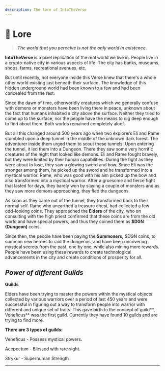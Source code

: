 ```yaml
---
description: The lore of IntoTheVerse
---
```


# 🥁 Lore

> _**The world that you perceive is not the only world in existence.**_

**IntoTheVerse** is a  pixel replication of the real world we live in. People live in a crypto-native city in various aspects of life. The city has banks, museums, shops, farms, recreational avenues, etc.

But until recently, not everyone inside this Verse knew that there's a whole other world existing just beneath their surface. The knowledge of this hidden underground world had been known to a few and had been concealed from the rest.

Since the dawn of time, otherworldly creatures which we generally confuse with demons or monsters have been living there in peace, unknown about the fact that humans inhabited a city above the surface. Neither they tried to come up to the surface, nor the people have the means to dig deep enough to find about them. Both worlds remained completely aloof.

But all this changed around 500 years ago when two explorers Eli and Rame stumbled upon a deep tunnel in the middle of the unknown dark forest. The adventurer inside them urged them to scout these tunnels. Upon entering the tunnel, it led them into a Dungeon. There they saw some very horrific creatures of the night that looked like demons. Eli and Rame fought bravely, but they were limited by their human capabilities. During the fight as they were about to lose, they saw a glowing sword and bow. Since Eli was the stronger among them, he picked up the sword and he transformed into a mystical warrior. Rame, who was good with his aim picked up the bow and also transformed into a mystical warrior. After a gruesome and fierce fight that lasted for days, they barely won by slaying a couple of monsters and as they saw more demons approaching, they fled the dungeons.

As soon as they came out of the tunnel, they transformed back to their normal self. Rame who unearthed a treasure chest, had collected a few odd-looking coins. They approached the **Elders** of the city, who on consulting with the high priest confirmed that these coins are from the old world and have special powers, and thus they coined them as **$DGN (Dungeon)** coins.

Since then, the people have been paying the **Summoners,** $DGN coins, to summon new heroes to raid the dungeons, and have been uncovering mystical secrets from the past, one by one, while also mining more rewards. People have been using these rewards to create technological advancements in the city and create conditions of prosperity for all.

## _Power of different Guilds_

**Guilds**

Elders have been trying to master the powers within the mystical objects collected by various warriors over a period of last 450 years and were successful in figuring out a way to transform people into warrior with different and unique set of traits. This gave birth to the concept of guild\*\*, Veneficus\*\* was the first guild. Currently they have found 10 guilds and are trying to find more.

**There are 3 types of guilds:**

Veneficus - Possess mystical powers.

Acepectum - Blessed with rare sight.

Strykur - Superhuman Strength

***

##
